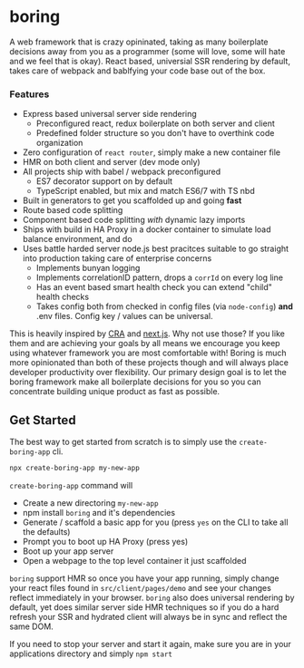 # boring

A web framework that is crazy opininated, taking as many boilerplate decisions away from you as a programmer (some will love, some will hate and we feel that is okay).  React based, universial SSR rendering by default, takes care of webpack and bablfying your code base out of the box.

### Features
* Express based universal server side rendering
  * Preconfigured react, redux boilerplate on both server and client
  * Predefined folder structure so you don't have to overthink code organization
* Zero configuration of `react router`, simply make a new container file
* HMR on both client and server (dev mode only)
* All projects ship with babel / webpack preconfigured
  * ES7 decorator support on by default
  * TypeScript enabled, but mix and match ES6/7 with TS nbd
* Built in generators to get you scaffolded up and going __fast__
* Route based code splitting
* Component based code splitting _with_ dynamic lazy imports
* Ships with build in HA Proxy in a docker container to simulate load balance environment, and do 
* Uses battle harded server node.js best pracitces suitable to go straight into production taking care of enterprise concerns
  * Implements bunyan logging
  * Implements correlationID pattern, drops a `corrId` on every log line
  * Has an event based smart health check you can extend "child" health checks
  * Takes config both from checked in config files (via `node-config`) __and__ .env files.  Config key / values can be universal.
  

This is heavily inspired by [CRA](https://github.com/facebook/create-react-app) and [next.js](https://github.com/zeit/next.js/). Why not use those? If you like them and are achieving your goals by all means we encourage you keep using whatever framework you are most comfortable with! Boring is much more opinionated than both of these projects though and will always place developer productivity over flexibility.  Our primary design goal is to let the boring framework make all boilerplate decisions for you so you can concentrate building unique product as fast as possible.

## Get Started

The best way to get started from scratch is to simply use the `create-boring-app` cli.  

```bash
npx create-boring-app my-new-app
```

`create-boring-app` command will 
* Create a new directoring `my-new-app`
* npm install `boring` and it's dependencies
* Generate / scaffold a basic app for you (press `yes` on the CLI to take all the defaults)
* Prompt you to boot up HA Proxy (press yes)
* Boot up your app server
* Open a webpage to the top level container it just scaffolded

`boring` support HMR so once you have your app running, simply change your react files found in `src/client/pages/demo` and see your changes reflect immediately in your browser.  `boring` also does universal rendering by default, yet does similar server side HMR techniques so if you do a hard refresh your SSR and hydrated client will always be in sync and reflect the same DOM.  

If you need to stop your server and start it again, make sure you are in your applications directory and simply `npm start`

